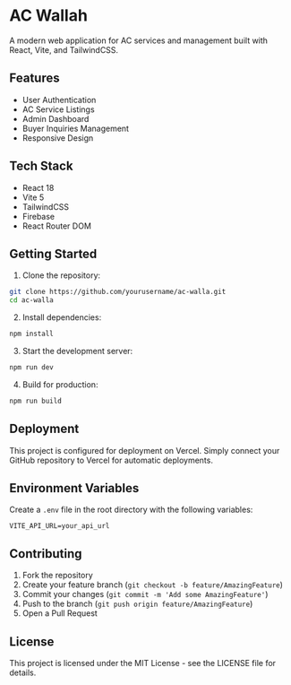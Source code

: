 # AC Wallah

A modern web application for AC services and management built with React, Vite, and TailwindCSS.

## Features

- User Authentication
- AC Service Listings
- Admin Dashboard
- Buyer Inquiries Management
- Responsive Design

## Tech Stack

- React 18
- Vite 5
- TailwindCSS
- Firebase
- React Router DOM

## Getting Started

1. Clone the repository:
```bash
git clone https://github.com/yourusername/ac-walla.git
cd ac-walla
```

2. Install dependencies:
```bash
npm install
```

3. Start the development server:
```bash
npm run dev
```

4. Build for production:
```bash
npm run build
```

## Deployment

This project is configured for deployment on Vercel. Simply connect your GitHub repository to Vercel for automatic deployments.

## Environment Variables

Create a `.env` file in the root directory with the following variables:
```env
VITE_API_URL=your_api_url
```

## Contributing

1. Fork the repository
2. Create your feature branch (`git checkout -b feature/AmazingFeature`)
3. Commit your changes (`git commit -m 'Add some AmazingFeature'`)
4. Push to the branch (`git push origin feature/AmazingFeature`)
5. Open a Pull Request

## License

This project is licensed under the MIT License - see the LICENSE file for details.
